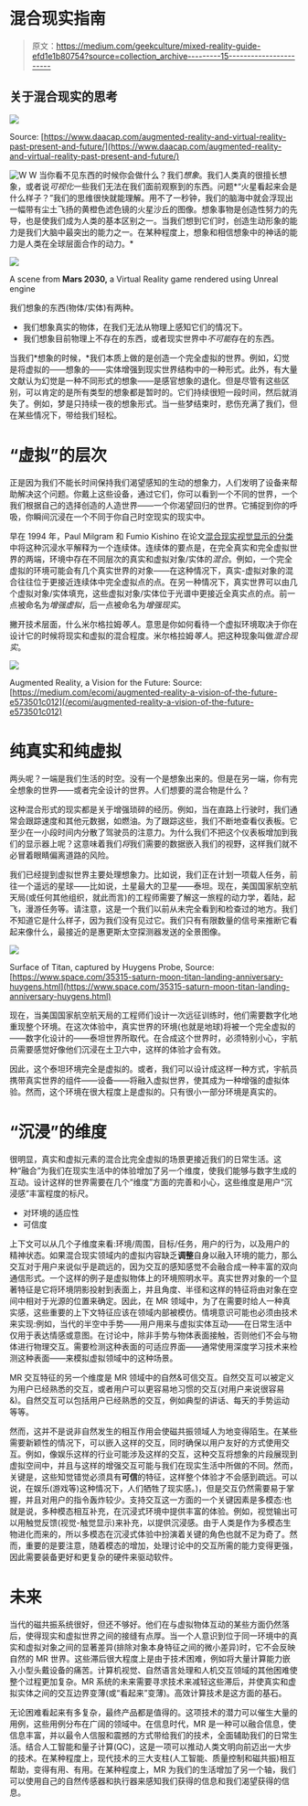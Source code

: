 # 混合现实指南

> 原文：<https://medium.com/geekculture/mixed-reality-guide-efd1e1b80754?source=collection_archive---------15----------------------->

## 关于混合现实的思考

![](img/f6344cda48bf431abff7cb366c997782.png)

Source: [https://www.daacap.com/augmented-reality-and-virtual-reality-past-present-and-future/](https://www.daacap.com/augmented-reality-and-virtual-reality-past-present-and-future/)

![W](img/67519819aa0155be113ca911423ff3c1.png)  W 当你看不见东西的时候你会做什么？我们*想象*。我们人类真的很擅长想象，或者说*可视化*一些我们无法在我们面前观察到的东西。问题*“火星看起来会是什么样子？”我们的思维很快就能理解。用不了一秒钟，我们的脑海中就会浮现出一幅带有尘土飞扬的黄橙色滤色镜的火星沙丘的图像。想象事物是创造性努力的先导，也是使我们成为人类的基本区别之一。当我们想到它们时，创造生动形象的能力是我们大脑中最突出的能力之一。在某种程度上，想象和相信想象中的神话的能力是人类在全球层面合作的动力。*

![](img/4917f79459db5951cff4a486cb89d729.png)

A scene from **Mars 2030,** a Virtual Reality game rendered using Unreal engine

我们想象的东西(物体/实体)有两种。

*   我们想象真实的物体，在我们无法从物理上感知它们的情况下。
*   我们想象目前物理上不存在的东西，或者现实世界中*不可能*存在的东西。

当我们*想象的时候，*我们本质上做的是创造一个完全虚拟的世界。例如，幻觉是将虚拟的——想象的——实体增强到现实世界结构中的一种形式。此外，有大量文献认为幻觉是一种不同形式的想象——是感官想象的退化。但是尽管有这些区别，可以肯定的是所有类型的想象都是暂时的。它们持续很短一段时间，然后就消失了。例如，梦是只持续一夜的想象形式。当一些梦结束时，悲伤充满了我们，但在某些情况下，带给我们轻松。

# “虚拟”的层次

正是因为我们不能长时间保持我们渴望感知的生动的想象力，人们发明了设备来帮助解决这个问题。你戴上这些设备，通过它们，你可以看到一个不同的世界，一个我们根据自己的选择创造的人造世界——一个你渴望回归的世界。它捕捉到你的呼吸，你瞬间沉浸在一个不同于你自己时空现实的现实中。

早在 1994 年，Paul Milgram 和 Fumio Kishino 在论文[混合现实视觉显示的分类](https://www.researchgate.net/publication/231514051_A_Taxonomy_of_Mixed_Reality_Visual_Displays)中将这种沉浸水平解释为一个连续体。连续体的要点是，在完全真实和完全虚拟世界的两端，环境中存在不同层次的真实和虚拟对象/实体的*混合*。例如，一个完全虚拟的环境可能会有几个真实世界的对象——在这种情况下，真实-虚拟对象的混合往往位于更接近连续体中完全虚拟点的点。在另一种情况下，真实世界可以由几个虚拟对象/实体填充，这些虚拟对象/实体位于光谱中更接近全真实点的点。前一点被命名为*增强虚拟*，后一点被命名为*增强现实*。

撇开技术层面，什么米尔格拉姆*等人*。意思是你如何看待一个虚拟环境取决于你在设计它的时候将现实和虚拟的混合程度。米尔格拉姆*等人*。把这种现象叫做*混合现实*。

![](img/d74a437a9f62a6494df9fd1ef64aa784.png)

Augmented Reality, a Vision for the Future: Source: [https://medium.com/ecomi/augmented-reality-a-vision-of-the-future-e573501c012](/ecomi/augmented-reality-a-vision-of-the-future-e573501c012)

# 纯真实和纯虚拟

两头呢？一端是我们生活的时空。没有一个是想象出来的。但是在另一端，你有完全想象的世界——或者完全设计的世界。人们想要的混合物是什么？

这种混合形式的现实都是关于增强琐碎的经历。例如，当在直路上行驶时，我们通常会跟踪速度和其他元数据，如燃油。为了跟踪这些，我们不断地查看仪表板。它至少在一小段时间内分散了驾驶员的注意力。为什么我们不把这个仪表板增加到我们的显示器上呢？这意味着我们*将*我们需要的数据嵌入我们的视野，这样我们就不必冒着眼睛偏离道路的风险。

我们已经提到虚拟世界主要处理想象力。比如说，我们正在计划一项载人任务，前往一个遥远的星球——比如说，土星最大的卫星——泰坦。现在，美国国家航空航天局(或任何其他组织，就此而言)的工程师需要了解这一旅程的动力学，着陆，起飞，漫游任务等。请注意，这是一个我们以前从未完全看到和检查过的地方。我们不知道它是什么样子，因为我们没有见过它。我们只有有限数量的信号来推断它看起来像什么，最接近的是惠更斯太空探测器发送的全景图像。

![](img/fcd0312337776316a07d700e27d958ad.png)

Surface of Titan, captured by Huygens Probe, Source: [https://www.space.com/35315-saturn-moon-titan-landing-anniversary-huygens.html](https://www.space.com/35315-saturn-moon-titan-landing-anniversary-huygens.html)

现在，当美国国家航空航天局的工程师们设计一次远征训练时，他们需要数字化地重现整个环境。在这次体验中，真实世界的环境(也就是地球)将被一个完全虚拟的——数字化设计的——泰坦世界所取代。在合成这个世界时，必须特别小心，宇航员需要感觉好像他们沉浸在土卫六中，这样的体验才会有效。

因此，这个泰坦环境完全是虚拟的。或者，我们可以设计成这样一种方式，宇航员携带真实世界的组件——设备——将融入虚拟世界，使其成为一种增强的虚拟体验。然而，这个环境在很大程度上是虚拟的。只有很小一部分环境是真实的。

# “沉浸”的维度

很明显，真实和虚拟元素的混合比完全虚拟的场景更接近我们的日常生活。这种“融合”为我们在现实生活中的体验增加了另一个维度，使我们能够与数字生成的互动。设计这样的世界需要在几个“维度”方面的完善和小心，这些维度是用户“沉浸感”丰富程度的标尺。

*   对环境的适应性
*   可信度

上下文可以从几个子维度来看:环境/周围，目标/任务，用户的行为，以及用户的精神状态。如果混合现实领域内的虚拟内容缺乏**调整**自身以融入环境的能力，那么交互对于用户来说似乎是疏远的，因为交互的感知感觉不会融合成一种丰富的双向通信形式。一个这样的例子是虚拟物体上的环境照明水平。真实世界对象的一个显著特征是它将环境阴影投射到表面上，并且角度、半径和这样的特征将由对象在空间中相对于光源的位置来确定。因此，在 MR 领域中，为了在需要时给人一种真实感，这些重要的上下文特征应该在领域内部被模仿。情境意识可能也必须由技术来实现:例如，当代的半空中手势——用户用来与虚拟实体互动——在日常生活中仅用于表达情感或意图。在讨论中，除非手势与物体表面接触，否则他们不会与物体进行物理交互。需要检测这种表面的可适应界面——通常使用深度学习技术来检测这种表面——来模拟虚拟领域中的这种场景。

MR 交互特征的另一个维度是 MR 领域中的自然&可信交互。自然交互可以被定义为用户已经熟悉的交互，或者用户可以更容易地习惯的交互(对用户来说很容易&)。自然交互可以包括用户已经熟悉的交互，例如典型的讲话、每天的手势运动等等。

然而，这并不是说非自然发生的相互作用会使磁共振领域人为地变得陌生。在某些需要新颖性的情况下，可以嵌入这样的交互，同时确保以用户友好的方式使用交互。例如，像娱乐这样的行业可能涉及这样的交互，这种交互将想象的片段展现到虚拟空间中，并且与这样的增强交互可能与我们在现实生活中所做的不同。然而，关键是，这些知觉错觉必须具有**可信**的特征，这样整个体验才不会感到疏远。可以说，在娱乐(游戏等)这种情况下，人们牺牲了现实感。)，但是交互仍然需要易于掌握，并且对用户的指令轰炸较少。支持交互这一方面的一个关键因素是多模态:也就是说，多种模态相互补充，在沉浸式环境中提供丰富的体验。例如，视觉输出可以用触觉反馈(视觉-触觉显示)来补充，以提供沉浸感。由于人类是作为多模态生物进化而来的，所以多模态在沉浸式体验中扮演着关键的角色也就不足为奇了。然而，重要的是要注意，随着模态的增加，处理讨论中的交互所需的能力变得更强，因此需要装备更好和更复杂的硬件来驱动软件。

# 未来

当代的磁共振系统很好，但还不够好。他们在与虚拟物体互动的某些方面仍然落后，使得现实和虚拟世界之间的接缝有点厚。当一个人意识到位于同一环境中的真实和虚拟对象之间的显著差异(排除对象本身特征之间的微小差异)时，它不会反映自然的 MR 世界。这些滞后很大程度上是由于技术困难，例如将大量计算能力嵌入小型头戴设备的痛苦。计算机视觉、自然语言处理和人机交互领域的其他困难使整个过程更加复杂。MR 系统的未来需要寻求技术来减轻这些滞后，并使真实和虚拟实体之间的交互边界变薄(或“看起来”变薄)。高效计算技术是这方面的基石。

无论困难看起来有多复杂，最终产品都是值得的。这项技术的潜力可以催生大量的用例，这些用例分布在广阔的领域中。在信息时代，MR 是一种可以融合信息，使信息丰富，并以最令人信服和震撼的方式带给我们的技术，全面辅助我们的日常生活。结合人工智能和量子计算(QC)，这是一项可以推动人类文明向前迈出一大步的技术。在某种程度上，现代技术的三大支柱(人工智能、质量控制和磁共振)相互帮助，变得有用、有用。在某种程度上，MR 为我们的生活增加了另一个轴，我们可以使用自己的自然传感器和执行器来感知我们获得的信息和我们渴望获得的信息。